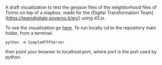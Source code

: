 A draft visualization to test the geojson files of the neighborhood files of Torino on top of a mapbox, made for the (Digital Transformation Team](https://teamdigitale.governo.it/en/) using d3.js.

To see the visualization go [here](https://esterpantaleo.github.io/daf-d3-torino/). To run locally cd to the repository main folder, from a terminal:

    python -m SimpleHTTPServer

then point your browser to localhost:port, where port is the port used by python.
